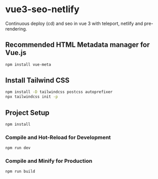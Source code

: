 # vue3-seo-netlify

Continuous deploy (cd) and seo in vue 3 with teleport, netlify and pre-rendering.

## Recommended HTML Metadata manager for Vue.js

```sh
npm install vue-meta
```

## Install Tailwind CSS

```sh
npm install -D tailwindcss postcss autoprefixer
npx tailwindcss init -p
```

## Project Setup

```sh
npm install
```

### Compile and Hot-Reload for Development

```sh
npm run dev
```

### Compile and Minify for Production

```sh
npm run build
```
